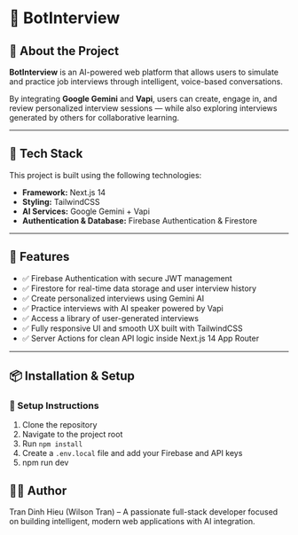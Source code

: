 # 🤖 BotInterview

## 📌 About the Project

**BotInterview** is an AI-powered web platform that allows users to simulate and practice job interviews through intelligent, voice-based conversations.

By integrating **Google Gemini** and **Vapi**, users can create, engage in, and review personalized interview sessions — while also exploring interviews generated by others for collaborative learning.

---

## 🚀 Tech Stack

This project is built using the following technologies:

- **Framework:** Next.js 14
- **Styling:** TailwindCSS  
- **AI Services:** Google Gemini + Vapi  
- **Authentication & Database:** Firebase Authentication & Firestore  

---

## 🔧 Features

- ✅ Firebase Authentication with secure JWT management  
- ✅ Firestore for real-time data storage and user interview history  
- ✅ Create personalized interviews using Gemini AI  
- ✅ Practice interviews with AI speaker powered by Vapi  
- ✅ Access a library of user-generated interviews  
- ✅ Fully responsive UI and smooth UX built with TailwindCSS  
- ✅ Server Actions for clean API logic inside Next.js 14 App Router  

---

## 📦 Installation & Setup

### 🔹 Setup Instructions

1. Clone the repository  
2. Navigate to the project root  
3. Run `npm install`  
4. Create a `.env.local` file and add your Firebase and API keys  
5. npm run dev

## 👨‍💻 Author
Tran Dinh Hieu (Wilson Tran) – A passionate full-stack developer focused on building intelligent, modern web applications with AI integration.
